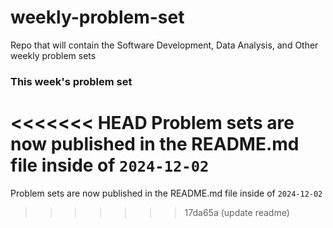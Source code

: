 # weekly-problem-set
Repo that will contain the Software Development, Data Analysis, and Other weekly problem sets

### This week's problem set
<<<<<<< HEAD
Problem sets are now published in the README.md file inside of `2024-12-02`
=======
Problem sets are now published in the README.md file inside of `2024-12-02`
>>>>>>> 17da65a (update readme)
